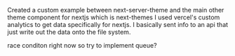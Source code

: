 Created a custom example between next-server-theme and the main other theme component for nextjs which is next-themes
I used vercel's custom analytics to get data specifically for nextjs.
I basically sent info to an api that just write out the data onto the file system.

race conditon right now so try to implement queue?
